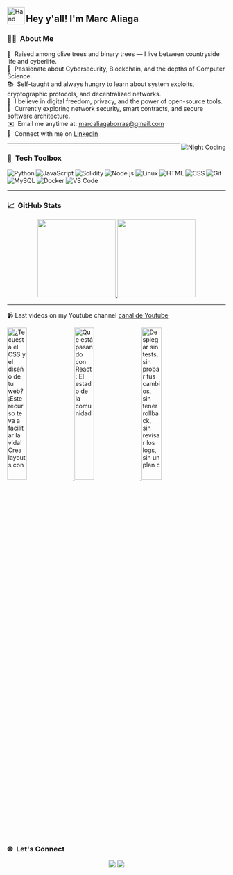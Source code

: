<img alt="Hand Wave" src="./assets/Hand%20Wave.gif" width='40' align="left"/><h2>Hey y'all! I'm Marc Aliaga</h2>

### 👨‍💻 &nbsp;About Me

🌾 &nbsp;Raised among olive trees and binary trees — I live between countryside life and cyberlife.\
🔐 &nbsp;Passionate about Cybersecurity, Blockchain, and the depths of Computer Science.\
📚 &nbsp;Self-taught and always hungry to learn about system exploits, cryptographic protocols, and decentralized networks.\
🧠 &nbsp;I believe in digital freedom, privacy, and the power of open-source tools.\
🔭 &nbsp;Currently exploring network security, smart contracts, and secure software architecture.\
✉️ &nbsp;Email me anytime at: marcaliagaborras@gmail.com\
🔗 &nbsp;Connect with me on [LinkedIn](https://www.linkedin.com/in/marc-aliaga-ciberseguridad)

<img alt="Night Coding" src="https://media0.giphy.com/media/v1.Y2lkPTc5MGI3NjExNDhhNGZhYTM5MTMwNzk1NTlmY2IzMDBjNDk2NWFjY2RjNjY0ZTUwYSZlcD12MV9pbnRlcm5hbF9naWZzX2dpZklkJmN0PWc/xT9Igq1jYMHeVazWUw/giphy.gif" align="right"/>

---

### 🧰 &nbsp;Tech Toolbox

![Python](https://img.shields.io/badge/-Python-05122A?style=flat&logo=python)
![JavaScript](https://img.shields.io/badge/-JavaScript-05122A?style=flat&logo=javascript)
![Solidity](https://img.shields.io/badge/-Solidity-05122A?style=flat&logo=solidity)
![Node.js](https://img.shields.io/badge/-Node.js-05122A?style=flat&logo=node.js)
![Linux](https://img.shields.io/badge/-Linux-05122A?style=flat&logo=linux)
![HTML](https://img.shields.io/badge/-HTML-05122A?style=flat&logo=HTML5)
![CSS](https://img.shields.io/badge/-CSS-05122A?style=flat&logo=CSS3)
![Git](https://img.shields.io/badge/-Git-05122A?style=flat&logo=git)
![MySQL](https://img.shields.io/badge/-MySQL-05122A?style=flat&logo=mysql)
![Docker](https://img.shields.io/badge/-Docker-05122A?style=flat&logo=docker)
![VS Code](https://img.shields.io/badge/-VS%20Code-05122A?style=flat&logo=visual-studio-code)

---

### 📈 &nbsp;GitHub Stats

<p align="center">
<a href="https://github.com/srdengi">
  <img height="180em" src="https://github-readme-stats-eight-theta.vercel.app/api?username=srdengi&show_icons=true&theme=algolia&include_all_commits=true&count_private=true"/>
  <img height="180em" src="https://github-readme-stats-eight-theta.vercel.app/api/top-langs/?username=srdengi&layout=compact&langs_count=8&theme=algolia"/>
</a>
</p>

---

📹 Last videos on my Youtube channel [canal de Youtube](https://youtube.com/markh4ck?sub_confirmation=1)

<a href='https://www.youtube.com/watch?v=eqtWiryKf48&t=138s' target='_blank'>
  <img width='30%' src='https://i.ytimg.com/an_webp/eqtWiryKf48/mqdefault_6s.webp?du=3000&sqp=CMmq4cIG&rs=AOn4CLCQXfU6oxszxueINBkdDxFxAhHH1g' alt='¿Te cuesta el CSS y el diseño de tu web? ¡Este recurso te va a facilitar la vida!  Crea layouts con' />
</a>
<a href='https://youtu.be/35Ov4DccveA' target='_blank'>
  <img width='30%' src='https://img.youtube.com/vi/35Ov4DccveA/mqdefault.jpg' alt='Que está pasando con React: El estado de la comunidad' />
</a>
<a href='https://youtu.be/MktkSD5JZzE' target='_blank'>
  <img width='30%' src='https://img.youtube.com/vi/MktkSD5JZzE/mqdefault.jpg' alt='Desplegar sin tests, sin probar tus cambios, sin tener rollback, sin revisar los logs, sin un plan c' />
</a>

### 🌐 &nbsp;Let's Connect

<p align="center">
<a href="https://linkedin.com/in/marc-aliaga-ciberseguridad"><img src="https://img.shields.io/badge/-Marc%20Aliaga-0077B5?style=flat&logo=Linkedin&logoColor=white"/></a>
<a href="mailto:markh4ck@protonmail.com"><img src="https://img.shields.io/badge/-markh4ck@protonmail.com-D14836?style=flat&logo=Protonmail&logoColor=white"/></a>
</p>
